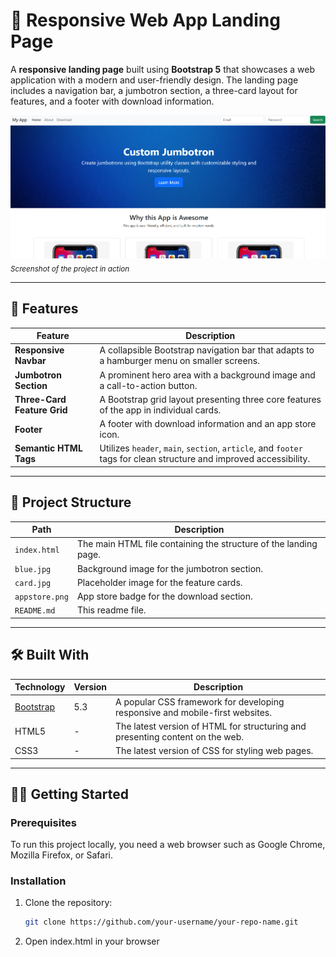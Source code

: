 # 📱 Responsive Web App Landing Page

A **responsive landing page** built using **Bootstrap 5** that showcases a web application with a modern and user-friendly design. The landing page includes a navigation bar, a jumbotron section, a three-card layout for features, and a footer with download information.

![screenshot](image.png)
<sub>*Screenshot of the project in action*</sub>

---

## 🚀 Features

| Feature | Description |
|---------|-------------|
| **Responsive Navbar** | A collapsible Bootstrap navigation bar that adapts to a hamburger menu on smaller screens. |
| **Jumbotron Section** | A prominent hero area with a background image and a call-to-action button. |
| **Three-Card Feature Grid** | A Bootstrap grid layout presenting three core features of the app in individual cards. |
| **Footer** | A footer with download information and an app store icon. |
| **Semantic HTML Tags** | Utilizes `header`, `main`, `section`, `article`, and `footer` tags for clean structure and improved accessibility. |

---

## 📁 Project Structure

| Path | Description |
|------|-------------|
| `index.html` | The main HTML file containing the structure of the landing page. |
| `blue.jpg` | Background image for the jumbotron section. |
| `card.jpg` | Placeholder image for the feature cards. |
| `appstore.png` | App store badge for the download section. |
| `README.md` | This readme file. |

---

## 🛠️ Built With

| Technology | Version | Description |
|------------|---------|-------------|
| [Bootstrap](https://getbootstrap.com/) | 5.3 | A popular CSS framework for developing responsive and mobile-first websites. |
| HTML5 | - | The latest version of HTML for structuring and presenting content on the web. |
| CSS3 | - | The latest version of CSS for styling web pages. |

---

## 🧑‍💻 Getting Started

### Prerequisites

To run this project locally, you need a web browser such as Google Chrome, Mozilla Firefox, or Safari.

### Installation

1. Clone the repository:
   ```bash
   git clone https://github.com/your-username/your-repo-name.git

2. Open index.html in your browser